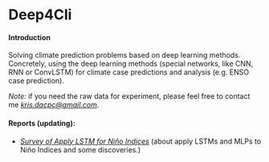 # Deep4Cli

#### Introduction

Solving climate prediction problems based on deep learning methods. Concretely, using the deep learning methods (special networks, like CNN, RNN or ConvLSTM) for climate case predictions and analysis (e.g. ENSO case prediction).

*Note:* if you need the raw data for experiment, please feel free to contact me [*kris.dacpc@gmail.com*](mailto:kris.dacpc@gmail.com).

#### Reports (updating):

* [*Survey of Apply LSTM for Niño Indices*](http://pengcheng.tech/2018/06/12/survey-of-apply-lstm-for-nino-indices/) (about apply LSTMs and MLPs to Niño Indices and some discoveries.)
